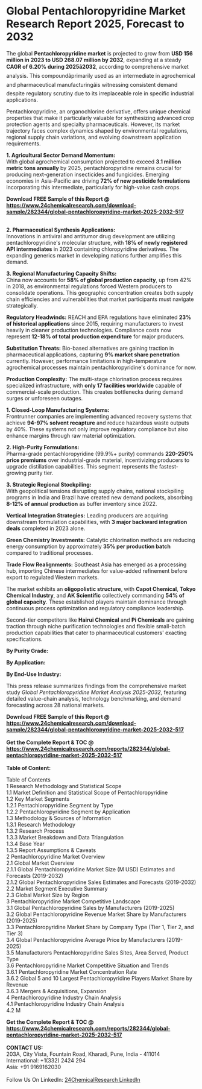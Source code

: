 <h1>Global Pentachloropyridine Market Research Report 2025, Forecast to 2032</h1><p>The global <strong>Pentachloropyridine market</strong> is projected to grow from <strong>USD 156 million in 2023 to USD 268.07 million by 2032</strong>, expanding at a steady <strong>CAGR of 6.20% during 2025â2032</strong>, according to comprehensive market analysis. This compoundâprimarily used as an intermediate in agrochemical and pharmaceutical manufacturingâis witnessing consistent demand despite regulatory scrutiny due to its irreplaceable role in specific industrial applications.</p><p>Pentachloropyridine, an organochlorine derivative, offers unique chemical properties that make it particularly valuable for synthesizing advanced crop protection agents and specialty pharmaceuticals. However, its market trajectory faces complex dynamics shaped by environmental regulations, regional supply chain variations, and evolving downstream application requirements.</p><p><strong>1. Agricultural Sector Demand Momentum:</strong><br>
With global agrochemical consumption projected to exceed <strong>3.1 million metric tons annually</strong> by 2025, pentachloropyridine remains crucial for producing next-generation insecticides and fungicides. Emerging economies in Asia-Pacific are driving <strong>72% of new pesticide formulations</strong> incorporating this intermediate, particularly for high-value cash crops.</p><div><b>Download FREE Sample of this Report @ 
            <a href="https://www.24chemicalresearch.com/download-sample/282344/global-pentachloropyridine-market-2025-2032-517">
            https://www.24chemicalresearch.com/download-sample/282344/global-pentachloropyridine-market-2025-2032-517</a></b></div><br><p><strong>2. Pharmaceutical Synthesis Applications:</strong><br>
Innovations in antiviral and antitumor drug development are utilizing pentachloropyridine's molecular structure, with <strong>18% of newly registered API intermediates</strong> in 2023 containing chloropyridine derivatives. The expanding generics market in developing nations further amplifies this demand.</p><p><strong>3. Regional Manufacturing Capacity Shifts:</strong><br>
China now accounts for <strong>58% of global production capacity</strong>, up from 42% in 2018, as environmental regulations forced Western producers to consolidate operations. This geographic concentration creates both supply chain efficiencies and vulnerabilities that market participants must navigate strategically.</p><p><strong>Regulatory Headwinds:</strong> REACH and EPA regulations have eliminated <strong>23% of historical applications</strong> since 2015, requiring manufacturers to invest heavily in cleaner production technologies. Compliance costs now represent <strong>12-18% of total production expenditure</strong> for major producers.</p><p><strong>Substitution Threats:</strong> Bio-based alternatives are gaining traction in pharmaceutical applications, capturing <strong>9% market share penetration</strong> currently. However, performance limitations in high-temperature agrochemical processes maintain pentachloropyridine's dominance for now.</p><p><strong>Production Complexity:</strong> The multi-stage chlorination process requires specialized infrastructure, with <strong>only 17 facilities worldwide</strong> capable of commercial-scale production. This creates bottlenecks during demand surges or unforeseen outages.</p><p><strong>1. Closed-Loop Manufacturing Systems:</strong><br>
Frontrunner companies are implementing advanced recovery systems that achieve <strong>94-97% solvent recapture</strong> and reduce hazardous waste outputs by 40%. These systems not only improve regulatory compliance but also enhance margins through raw material optimization.</p><p><strong>2. High-Purity Formulations:</strong><br>
Pharma-grade pentachloropyridine (99.9%+ purity) commands <strong>220-250% price premiums</strong> over industrial-grade material, incentivizing producers to upgrade distillation capabilities. This segment represents the fastest-growing purity tier.</p><p><strong>3. Strategic Regional Stockpiling:</strong><br>
With geopolitical tensions disrupting supply chains, national stockpiling programs in India and Brazil have created new demand pockets, absorbing <strong>8-12% of annual production</strong> as buffer inventory since 2022.</p><p><strong>Vertical Integration Strategies:</strong> Leading producers are acquiring downstream formulation capabilities, with <strong>3 major backward integration deals</strong> completed in 2023 alone.</p><p><strong>Green Chemistry Investments:</strong> Catalytic chlorination methods are reducing energy consumption by approximately <strong>35% per production batch</strong> compared to traditional processes.</p><p><strong>Trade Flow Realignments:</strong> Southeast Asia has emerged as a processing hub, importing Chinese intermediates for value-added refinement before export to regulated Western markets.</p><p>The market exhibits an <strong>oligopolistic structure</strong>, with <strong>Capot Chemical</strong>, <strong>Tokyo Chemical Industry</strong>, and <strong>AK Scientific</strong> collectively commanding <strong>54% of global capacity</strong>. These established players maintain dominance through continuous process optimization and regulatory compliance leadership.</p><p>Second-tier competitors like <strong>Hairui Chemical</strong> and <strong>Pi Chemicals</strong> are gaining traction through niche purification technologies and flexible small-batch production capabilities that cater to pharmaceutical customers' exacting specifications.</p><p><strong>By Purity Grade:</strong></p><p><strong>By Application:</strong></p><p><strong>By End-Use Industry:</strong></p><p>This press release summarizes findings from the comprehensive market study <em>Global Pentachloropyridine Market Analysis 2025-2032</em>, featuring detailed value-chain analysis, technology benchmarking, and demand forecasting across 28 national markets.</p><div><b>Download FREE Sample of this Report @ 
            <a href="https://www.24chemicalresearch.com/download-sample/282344/global-pentachloropyridine-market-2025-2032-517">
            https://www.24chemicalresearch.com/download-sample/282344/global-pentachloropyridine-market-2025-2032-517</a></b></div><br><div><b>Get the Complete Report & TOC @ 
            <a href="https://www.24chemicalresearch.com/reports/282344/global-pentachloropyridine-market-2025-2032-517">
            https://www.24chemicalresearch.com/reports/282344/global-pentachloropyridine-market-2025-2032-517</a></b></div><br>
            <b>Table of Content:</b><p>Table of Contents<br />
1 Research Methodology and Statistical Scope<br />
1.1 Market Definition and Statistical Scope of Pentachloropyridine<br />
1.2 Key Market Segments<br />
1.2.1 Pentachloropyridine Segment by Type<br />
1.2.2 Pentachloropyridine Segment by Application<br />
1.3 Methodology & Sources of Information<br />
1.3.1 Research Methodology<br />
1.3.2 Research Process<br />
1.3.3 Market Breakdown and Data Triangulation<br />
1.3.4 Base Year<br />
1.3.5 Report Assumptions & Caveats<br />
2 Pentachloropyridine Market Overview<br />
2.1 Global Market Overview<br />
2.1.1 Global Pentachloropyridine Market Size (M USD) Estimates and Forecasts (2019-2032)<br />
2.1.2 Global Pentachloropyridine Sales Estimates and Forecasts (2019-2032)<br />
2.2 Market Segment Executive Summary<br />
2.3 Global Market Size by Region<br />
3 Pentachloropyridine Market Competitive Landscape<br />
3.1 Global Pentachloropyridine Sales by Manufacturers (2019-2025)<br />
3.2 Global Pentachloropyridine Revenue Market Share by Manufacturers (2019-2025)<br />
3.3 Pentachloropyridine Market Share by Company Type (Tier 1, Tier 2, and Tier 3)<br />
3.4 Global Pentachloropyridine Average Price by Manufacturers (2019-2025)<br />
3.5 Manufacturers Pentachloropyridine Sales Sites, Area Served, Product Type<br />
3.6 Pentachloropyridine Market Competitive Situation and Trends<br />
3.6.1 Pentachloropyridine Market Concentration Rate<br />
3.6.2 Global 5 and 10 Largest Pentachloropyridine Players Market Share by Revenue<br />
3.6.3 Mergers & Acquisitions, Expansion<br />
4 Pentachloropyridine Industry Chain Analysis<br />
4.1 Pentachloropyridine Industry Chain Analysis<br />
4.2 M</p><div><b>Get the Complete Report & TOC @ 
            <a href="https://www.24chemicalresearch.com/reports/282344/global-pentachloropyridine-market-2025-2032-517">
            https://www.24chemicalresearch.com/reports/282344/global-pentachloropyridine-market-2025-2032-517</a></b></div><br><b>CONTACT US:</b><br>
            203A, City Vista, Fountain Road, Kharadi, Pune, India - 411014<br>
            International: +1(332) 2424 294<br>
            Asia: +91 9169162030 <br><br>
            Follow Us On LinkedIn: <a href="https://www.linkedin.com/company/24chemicalresearch/">24ChemicalResearch LinkedIn</a>